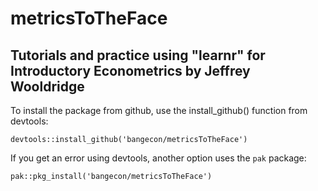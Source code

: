 # metricsToTheFace

## Tutorials and practice using "learnr" for Introductory Econometrics by Jeffrey Wooldridge

To install the package from github, use the install_github() function from devtools:

`devtools::install_github('bangecon/metricsToTheFace')`

If you get an error using devtools, another option uses the `pak` package: 

`pak::pkg_install('bangecon/metricsToTheFace')`
